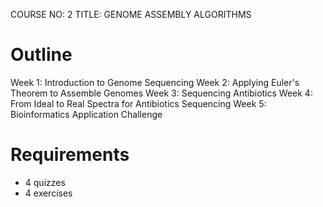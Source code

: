 COURSE NO: 2
TITLE: GENOME ASSEMBLY ALGORITHMS

Outline
=======
Week 1: Introduction to Genome Sequencing
Week 2: Applying Euler's Theorem to Assemble Genomes
Week 3: Sequencing Antibiotics
Week 4: From Ideal to Real Spectra for Antibiotics Sequencing
Week 5: Bioinformatics Application Challenge

Requirements
============
- 4 quizzes
- 4 exercises
